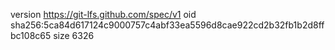 version https://git-lfs.github.com/spec/v1
oid sha256:5ca84d617124c9000757c4abf33ea5596d8cae922cd2b32fb1b2d8ffbc108c65
size 6326
